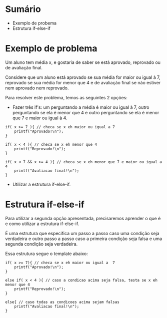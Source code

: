 # Sumário

- Exemplo de probema
- Estrutura if-else-if

# Exemplo de problema

Um aluno tem média x, e gostaria de saber se está aprovado, reprovado ou de avaliação final.

Considere que um aluno está aprovado se sua média for maior ou igual à 7, reprovado se sua média for menor que 4 e de avaliação final se não estiver nem aprovado nem reprovado.

Para resolver este problema, temos as seguintes 2 opções:
- Fazer três if's: um perguntando a média é maior ou igual à 7, outro perguntando se ela é menor que 4 e outro perguntando se ela é menor que 7 e maior ou igual à 4.

```
if( x >= 7 ){ // checa se x eh maior ou igual a 7
    printf("Aprovado!\n");
}

if( x < 4 ){ // checa se x eh menor que 4
    printf("Reprovado!\n");
}

if( x < 7 && x >= 4 ){ // checa se x eh menor que 7 e maior ou igual a 4
    printf("Avaliacao final!\n");
}
```

- Utilizar a estrutura if-else-if.

# Estrutura if-else-if

Para utilizar a segunda opção apresentada, precisaremos aprender o que é e como utilizar a estrutura if-else-if.

É uma estrutura que especifica um passo a passo caso uma condição seja verdadeira e outro passo a passo caso a primeira condição seja falsa e uma segunda condição seja verdadeira.

Essa estrutura segue o template abaixo:

```
if( x >= 7){ // checa se x eh maior ou igual a  7
    printf("Aprovado!\n");
}

else if( x < 4 ){ // caso a condicao acima seja falsa, testa se x eh menor que 4
    printf("Reprovado!\n");
}

else{ // caso todas as condicoes acima sejam falsas
    printf("Avaliacao final!\n");
}
```

